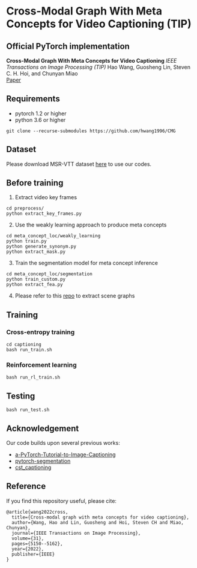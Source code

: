 # Cross-Modal Graph With Meta Concepts for Video Captioning (TIP)
## Official PyTorch implementation
**Cross-Modal Graph With Meta Concepts for Video Captioning** 
*IEEE Transactions on Image Processing (TIP)* 
Hao Wang, Guosheng Lin, Steven C. H. Hoi, and Chunyan Miao  
[Paper](https://arxiv.org/pdf/2108.06458.pdf)

## Requirements
* pytorch 1.2 or higher
* python 3.6 or higher

```
git clone --recurse-submodules https://github.com/hwang1996/CMG
```

## Dataset
Please download MSR-VTT dataset [here](https://github.com/mynlp/cst_captioning) to use our codes.

## Before training
1. Extract video key frames
```
cd preprocess/
python extract_key_frames.py
```
2. Use the weakly learning approach to produce meta concepts
```
cd meta_concept_loc/weakly_learning
python train.py
python generate_synonym.py
python extract_mask.py
```
3. Train the segmentation model for meta concept inference
```
cd meta_concept_loc/segmentation
python train_custom.py
python extract_fea.py
```
4. Please refer to this [repo](https://github.com/KaihuaTang/Scene-Graph-Benchmark.pytorch) to extract scene graphs

## Training

### Cross-entropy training
```
cd captioning
bash run_train.sh
```

### Reinforcement learning
```
bash run_rl_train.sh
```

## Testing
```
bash run_test.sh
```

## Acknowledgement

Our code builds upon several previous works:

- [a-PyTorch-Tutorial-to-Image-Captioning](https://github.com/sgrvinod/a-PyTorch-Tutorial-to-Image-Captioning)
- [pytorch-segmentation](https://github.com/yassouali/pytorch-segmentation)
- [cst_captioning](https://github.com/mynlp/cst_captioning)

## Reference
If you find this repository useful, please cite:
```
@article{wang2022cross,
  title={Cross-modal graph with meta concepts for video captioning},
  author={Wang, Hao and Lin, Guosheng and Hoi, Steven CH and Miao, Chunyan},
  journal={IEEE Transactions on Image Processing},
  volume={31},
  pages={5150--5162},
  year={2022},
  publisher={IEEE}
}
```